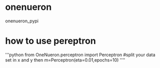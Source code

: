 # onenueron
onenueron_pypi
# how to use pereptron
'''python
from OneNueron.perceptron import Perceptron
#split your data set in x and y then 
m=Perceptron(eta=0.01,epochs=10)
''''